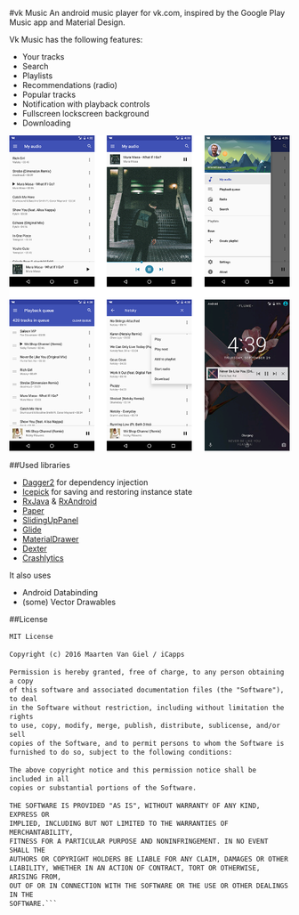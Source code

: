 #vk Music
An android music player for vk.com, inspired by the Google Play Music app and Material Design.

Vk Music has the following features:
- Your tracks
- Search
- Playlists
- Recommendations (radio)
- Popular tracks
- Notification with playback controls
- Fullscreen lockscreen background
- Downloading

![screenshots](screenshots.png)

##Used libraries

- [Dagger2](https://github.com/google/dagger) for dependency injection
- [Icepick](https://github.com/frankiesardo/icepick) for saving and restoring instance state
- [RxJava](https://github.com/ReactiveX/RxJava) & [RxAndroid](https://github.com/ReactiveX/RxAndroid)
- [Paper](https://github.com/pilgr/Paper)
- [SlidingUpPanel](https://github.com/umano/AndroidSlidingUpPanel)
- [Glide](https://github.com/bumptech/glide)
- [MaterialDrawer](https://github.com/mikepenz/MaterialDrawer)
- [Dexter](https://github.com/Karumi/Dexter)
- [Crashlytics](https://www.crashlytics.com)

It also uses
- Android Databinding
- (some) Vector Drawables

##License
```
MIT License

Copyright (c) 2016 Maarten Van Giel / iCapps

Permission is hereby granted, free of charge, to any person obtaining a copy
of this software and associated documentation files (the "Software"), to deal
in the Software without restriction, including without limitation the rights
to use, copy, modify, merge, publish, distribute, sublicense, and/or sell
copies of the Software, and to permit persons to whom the Software is
furnished to do so, subject to the following conditions:

The above copyright notice and this permission notice shall be included in all
copies or substantial portions of the Software.

THE SOFTWARE IS PROVIDED "AS IS", WITHOUT WARRANTY OF ANY KIND, EXPRESS OR
IMPLIED, INCLUDING BUT NOT LIMITED TO THE WARRANTIES OF MERCHANTABILITY,
FITNESS FOR A PARTICULAR PURPOSE AND NONINFRINGEMENT. IN NO EVENT SHALL THE
AUTHORS OR COPYRIGHT HOLDERS BE LIABLE FOR ANY CLAIM, DAMAGES OR OTHER
LIABILITY, WHETHER IN AN ACTION OF CONTRACT, TORT OR OTHERWISE, ARISING FROM,
OUT OF OR IN CONNECTION WITH THE SOFTWARE OR THE USE OR OTHER DEALINGS IN THE
SOFTWARE.```
